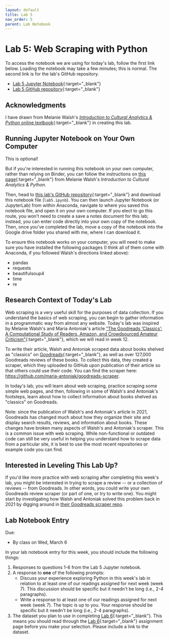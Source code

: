 ```yaml
---
layout: default
title: Lab 5
nav_order: 5
parent: Lab Notebook
---
```

# Lab 5: Web Scraping with Python
To access the notebook we are using for today's lab, follow the first link below. Loading the notebook may take a few minutes; this is normal. The second link is for the lab's GitHub repository.
- [Lab 5 Jupyter Notebook](https://mybinder.org/v2/gh/lcthomas/engl6701s24-lab5/HEAD?urlpath=lab%2Ftree%2Flab5.ipynb){:target="_blank"}
- [Lab 5 GitHub repository](https://github.com/lcthomas/engl6701s24-lab5){:target="_blank"}

## Acknowledgments
I have drawn from Melanie Walsh's [*Introduction to Cultural Analytics & Python* online textbook](https://melaniewalsh.github.io/Intro-Cultural-Analytics/welcome.html){:target="_blank"} in creating this lab.

## Running Jupyter Notebook on Your Own Computer
This is optional!

But if you're interested in running this notebook on your own computer, rather than relying on Binder, you can follow the instructions on [this page](https://melaniewalsh.github.io/Intro-Cultural-Analytics/02-Python/01-Install-Python.html){:target="_blank"} from Melanie Walsh's *Introduction to Cultural Analytics & Python*.

Then, head to [this lab's GitHub repository](https://github.com/lcthomas/engl6701s24-lab5){:target="_blank"} and download this notebook file (`lab5.ipynb`). You can then launch Jupyter Notebook (or JupyterLab) from within Anaconda, navigate to where you saved this notebook file, and open it on your own computer. If you elect to go this route, you won't need to create a save a notes document for this lab; instead, you can enter code directly into your own copy of the notebook. Then, once you've completed the lab, move a copy of the notebook into the Google drive folder you shared with me, where I can download it.

To ensure this notebook works on your computer, you will need to make sure you have installed the following packages (I think all of them come with Anaconda, if you followed Walsh's directions linked above):
- pandas
- requests
- beautifulsoup4
- time
- re

## Research Context of Today's Lab
Web scraping is a very useful skill for the purposes of data collection. If you understand the basics of web scraping, you can begin to gather information in a programmatic way from almost any website. Today's lab was inspired by Melanie Walsh's and Maria Antoniak's article [“The Goodreads ‘Classics’: A Computational Study of Readers, Amazon, and Crowdsourced Amateur Criticism"](https://culturalanalytics.org/article/22221-the-goodreads-classics-a-computational-study-of-readers-amazon-and-crowdsourced-amateur-criticism){:target="_blank"}, which we will read in week 12.

To write their article, Walsh and Antoniak scraped data about books shelved as "classics" on [Goodreads](https://www.goodreads.com/){:target="_blank"}, as well as over 127,000 Goodreads reviews of these books. To collect this data, they created a scraper, which they uploaded to GitHub upon publication of their article so that others could use their code. You can find the scraper here: <https://github.com/maria-antoniak/goodreads-scraper>.

In today's lab, you will learn about web scraping, practice scraping some simple web pages, and then, following in some of Walsh's and Antoniak's footsteps, learn about how to collect information about books shelved as "classics" on Goodreads.

Note: since the publication of Walsh's and Antoniak's article in 2021, Goodreads has changed much about how they organize their site and display search results, reviews, and information about books. These changes have broken many aspects of Walsh's and Antoniak's scraper. This is a common issue with web scraping. While non-functional or outdated code can still be very useful in helping you understand how to scrape data from a particular site, it is best to use the most recent repositories or example code you can find.

## Interested in Leveling This Lab Up?
If you'd like more practice with web scraping after completing this week's lab, you might be interested in trying to scrape a review -- or a collection of reviews -- from Goodreads. In other words, you could write your own Goodreads review scraper (or part of one, or try to write one). You might start by investigating how Walsh and Antoniak solved this problem back in 2021 by digging around in [their Goodreads scraper repo](https://github.com/maria-antoniak/goodreads-scraper).

## Lab Notebook Entry
Due:
- By class on Wed, March 6

In your lab notebook entry for this week, you should include the following things:
1. Responses to questions 1-6 from the Lab 5 Jupyter notebook.
2. A response to **one** of the following prompts:
    - Discuss your experience exploring Python in this week's lab in relation to at least one of our readings assigned for next week (week 7). This discussion should be specific but it needn't be long (i.e., 2-4 paragraphs).
    - Write a response to at least one of our readings assigned for next week (week 7). The topic is up to you. Your response should be specific but it needn't be long (i.e., 2-4 paragraphs).
3. The dataset you plan to use in completing [Lab 6](https://lindsaythomas.net/engl6701s24/labs/lab-6.html/){:target="_blank"}. This means you should read through the [Lab 6](https://lindsaythomas.net/engl6701s24/labs/lab-6.html/){:target="_blank"} assignment page before you make your selection. Please include a link to the dataset.
